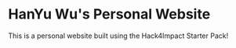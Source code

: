 # HanYu Wu's Personal Website
This is a personal website built using the Hack4Impact Starter Pack!
<You can add any description you want here.>
